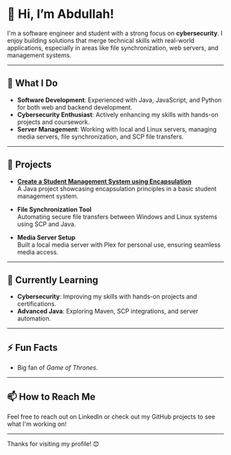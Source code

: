 # 👋 Hi, I’m Abdullah!

I'm a software engineer and student with a strong focus on **cybersecurity**. I enjoy building solutions that merge technical skills with real-world applications, especially in areas like file synchronization, web servers, and management systems.

---

## 💼 What I Do

- **Software Development**: Experienced with Java, JavaScript, and Python for both web and backend development.
- **Cybersecurity Enthusiast**: Actively enhancing my skills with hands-on projects and coursework.
- **Server Management**: Working with local and Linux servers, managing media servers, file synchronization, and SCP file transfers.

---

## 📘 Projects

- **[Create a Student Management System using Encapsulation](https://github.com/Almutairi0/Create-a-Student-Management-System-using-Encapsulation-)**  
  A Java project showcasing encapsulation principles in a basic student management system.

- **File Synchronization Tool**  
  Automating secure file transfers between Windows and Linux systems using SCP and Java.

- **Media Server Setup**  
  Built a local media server with Plex for personal use, ensuring seamless media access.

---

## 🌱 Currently Learning

- **Cybersecurity**: Improving my skills with hands-on projects and certifications.
- **Advanced Java**: Exploring Maven, SCP integrations, and server automation.

---

## ⚡ Fun Facts

- Big fan of *Game of Thrones*.
  
---

## 📫 How to Reach Me

Feel free to reach out on LinkedIn or check out my GitHub projects to see what I'm working on!

---

Thanks for visiting my profile! 😊
